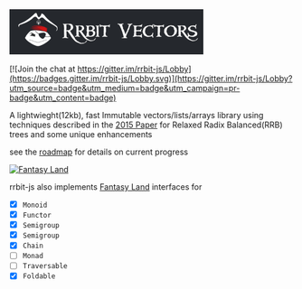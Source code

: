
<img width="343" height="80" alt="rrbit" src="https://raw.githubusercontent.com/rrbit-org/rrbit-js/master/docs/header.png">


[![Join the chat at https://gitter.im/rrbit-js/Lobby](https://badges.gitter.im/rrbit-js/Lobby.svg)](https://gitter.im/rrbit-js/Lobby?utm_source=badge&utm_medium=badge&utm_campaign=pr-badge&utm_content=badge)


A lightwieght(12kb), fast Immutable vectors/lists/arrays library using techniques 
described in the [2015 Paper](https://pdfs.semanticscholar.org/b26a/3dc9050f54a37197ed44711c0e42063e9b96.pdf)
for Relaxed Radix Balanced(RRB) trees and some unique enhancements

see the [roadmap](https://github.com/rrbit-org/lib-rrbit/blob/master/Roadmap.md) for details on current progress 




<a href="https://github.com/fantasyland/fantasy-land">
	<img width="40" height="40" alt="Fantasy Land" src="https://raw.github.com/puffnfresh/fantasy-land/master/logo.png">
</a>

rrbit-js also implements [Fantasy Land](https://github.com/fantasyland/fantasy-land) interfaces for 
* [x] `Monoid` 
* [x] `Functor`
* [x] `Semigroup`
* [x] `Semigroup`
* [x] `Chain` 
* [ ] `Monad`
* [ ] `Traversable`
* [x] `Foldable`